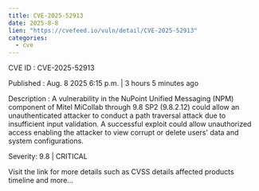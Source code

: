 ```yaml
--- 
title: CVE-2025-52913
date: 2025-8-8
lien: "https://cvefeed.io/vuln/detail/CVE-2025-52913"
categories:
  - cve
---
```


CVE ID : CVE-2025-52913

Published :  Aug. 8
2025
6:15 p.m. | 3 hours
5 minutes ago

Description : A vulnerability in the NuPoint Unified Messaging (NPM) component of Mitel MiCollab through 9.8 SP2 (9.8.2.12) could allow an unauthenticated attacker to conduct a path traversal attack due to insufficient input validation. A successful exploit could allow unauthorized access
enabling the attacker to view
corrupt
or delete users' data and system configurations.

Severity: 9.8 | CRITICAL

Visit the link for more details
such as CVSS details
affected products
timeline
and more...
